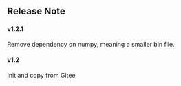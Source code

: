 ## Release Note

#### v1.2.1
Remove dependency on numpy, meaning a smaller bin file.

#### v1.2
Init and copy from Gitee
